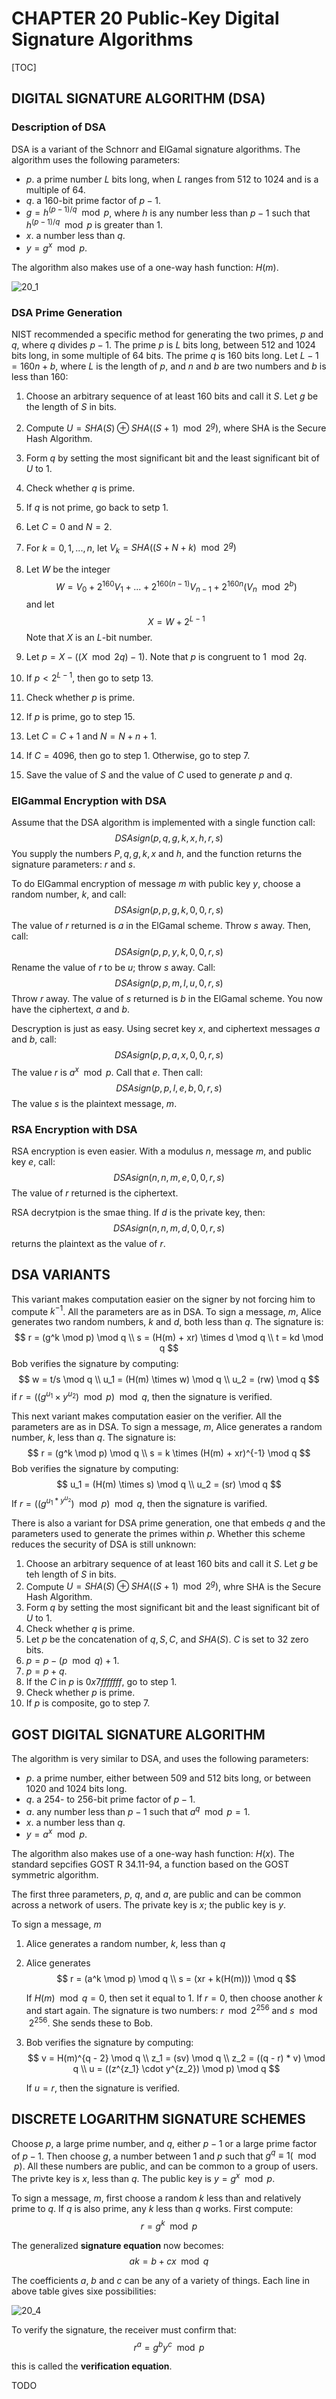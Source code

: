 # CHAPTER 20 Public-Key Digital Signature Algorithms

[TOC]



## DIGITAL SIGNATURE ALGORITHM (DSA)

### Description of DSA

DSA is a variant of the Schnorr and ElGamal signature algorithms. The algorithm uses the following parameters:

- $p$. a prime number $L$ bits long, when $L$ ranges from 512 to 1024 and is a multiple of 64.
- $q$. a 160-bit prime factor of $p - 1$.
- $g = h^{(p - 1)/q} \mod p$, where $h$ is any number less than $p - 1$ such that $h^{(p - 1)/q} \mod p$ is greater than 1.
- $x$. a number less than $q$.
- $y = g^x \mod p$.

The algorithm also makes use of a one-way hash function: $H(m)$.

![20_1](res/20_1.png)

### DSA Prime Generation

NIST recommended a specific method for generating the two primes, $p$ and $q$, where $q$ divides $p - 1$. The prime $p$ is $L$ bits long, between 512 and 1024 bits long, in some multiple of 64 bits. The prime $q$ is 160 bits long. Let $L - 1 = 160n + b$, where $L$ is the length of $p$, and $n$ and $b$ are two numbers and $b$ is less than 160:

1. Choose an arbitrary sequence of at least 160 bits and call it $S$. Let $g$ be the length of $S$ in bits.

2. Compute $U = SHA(S) \oplus SHA((S + 1) \mod 2^g)$, where SHA is the Secure Hash Algorithm.

3. Form $q$ by setting the most significant bit and the least significant bit of $U$ to 1.

4. Check whether $q$ is prime.

5. If $q$ is not prime, go back to setp 1.

6. Let $C = 0$ and $N = 2$.

7. For $k = 0, 1, ..., n$, let $V_k = SHA((S + N + k) \mod 2^g)$

8. Let $W$ be the integer
   $$
   W = V_0 + 2^{160}V_1 + ... + 2^{160(n - 1)}V_{n - 1} + 2^{160n}(V_n \mod 2^b)
   $$
   and let
   $$
   X = W + 2^{L - 1}
   $$
   Note that $X$ is an $L$-bit number.

9. Let $p = X - ((X \mod 2q) - 1)$. Note that $p$ is congruent to $1 \mod 2q$.

10. If $p < 2^{L - 1}$, then go to setp 13.

11. Check whether $p$ is prime.

12. If $p$ is prime, go to step 15.

13. Let $C = C + 1$ and $N = N + n + 1$.

14. If $C = 4096$, then go to step 1. Otherwise, go to step 7.

15. Save the value of $S$ and the value of $C$ used to generate $p$ and $q$.

### ElGammal Encryption with DSA

Assume that the DSA algorithm is implemented with a single function call:
$$
DSAsign(p, q, g, k, x, h, r, s)
$$
You supply the numbers $P, q, g, k, x$ and $h$, and the function returns the signature parameters: $r$ and $s$.

To do ElGammal encryption of message $m$ with public key $y$, choose a random number, $k$, and call:
$$
DSAsign(p, p, g, k, 0, 0, r, s)
$$
The value of $r$ returned is $a$ in the ElGamal scheme. Throw $s$ away. Then, call:
$$
DSAsign(p, p, y, k, 0, 0, r, s)
$$
Rename the value of $r$ to be $u$; throw $s$ away. Call:
$$
DSAsign(p, p, m, l, u, 0, r, s)
$$
Throw $r$ away. The value of $s$ returned is $b$ in the ElGamal scheme. You now have the ciphertext, $a$ and $b$.

Descryption is just as easy. Using secret key $x$, and ciphertext messages $a$ and $b$, call:
$$
DSAsign(p, p, a, x, 0, 0, r, s)
$$
The value $r$ is $a^x \mod p$. Call that $e$. Then call:
$$
DSAsign(p, p, l, e, b, 0, r, s)
$$
The value $s$ is the plaintext message, $m$.

### RSA Encryption with DSA

RSA encryption is even easier. With a modulus $n$, message $m$, and public key $e$, call:
$$
DSAsign(n, n, m, e, 0, 0, r, s)
$$
The value of $r$ returned is the ciphertext.

RSA decrytpion is the smae thing. If $d$ is the private key, then:
$$
DSAsign(n, n, m, d, 0, 0, r, s)
$$
returns the plaintext as the value of $r$.



## DSA VARIANTS

This variant makes computation easier on the signer by not forcing him to compute $k^{-1}$. All the parameters are as in DSA. To sign a message, $m$, Alice generates two random numbers, $k$ and $d$, both less than $q$. The signature is:
$$
r = (g^k \mod p) \mod q \\
s = (H(m) + xr) \times d \mod q \\
t = kd \mod q
$$
Bob verifies the signature by computing:
$$
w = t/s \mod q \\
u_1 = (H(m) \times w) \mod q \\
u_2 = (rw) \mod q
$$
if $r = ((g^{u_1} \times y^{u_2}) \mod p) \mod q$, then the signature is verified.

This next variant makes computation easier on the verifier. All the parameters are as in DSA. To sign a message, $m$, Alice generates a random number, $k$, less than $q$. The signature is:
$$
r = (g^k \mod p) \mod q \\
s = k \times (H(m) + xr)^{-1} \mod q
$$
Bob verifies the signature by computing:
$$
u_1 = (H(m) \times s) \mod q \\
u_2 = (sr) \mod q
$$
If $r = ((g^{u_1 * y^{u_2}}) \mod p) \mod q$, then the signature is varified.

There is also a variant for DSA prime generation, one that embeds $q$ and the parameters used to generate the primes within $p$. Whether this scheme reduces the security of DSA is still unknown:

1. Choose an arbitrary sequence of at least 160 bits and call it $S$. Let $g$ be teh length of $S$ in bits.
2. Compute $U = SHA(S) \oplus SHA((S + 1) \mod 2^g)$, whre SHA is the Secure Hash Algorithm.
3. Form $q$ by setting the most significant bit and the least significant bit of $U$ to 1.
4. Check whether $q$ is prime.
5. Let $p$ be the concatenation of $q, S, C$, and $SHA(S)$. $C$ is set to 32 zero bits.
6. $p = p - (p \mod q) + 1.$
7. $p = p + q.$
8. If the $C$ in $p$ is $0x7fffffff$, go to step 1.
9. Check whether $p$ is prime.
10. If $p$ is composite, go to step 7.



## GOST DIGITAL SIGNATURE ALGORITHM

The algorithm is very similar to DSA, and uses the following parameters:

- $p$. a prime number, either between 509 and 512 bits long, or between 1020 and 1024 bits long.
- $q$. a 254- to 256-bit prime factor of $p - 1$.
- $a$. any number less than $p - 1$ such that $a^q \mod p = 1$.
- $x$. a number less than $q$.
- $y = a^x \mod p.$

The algorithm also makes use of a one-way hash function: $H(x)$. The standard sepcifies GOST R 34.11-94, a function based on the GOST symmetric algorithm.

The first three parameters, $p$, $q$, and $a$, are public and can be common across a network of users. The private key is $x$; the public key is $y$.

To sign a message, $m$

1. Alice generates a random number, $k$, less than $q$
2. Alice generates
	$$
	r = (a^k \mod p) \mod q \\
	s = (xr + k(H(m))) \mod q
	$$
	
	If $H(m) \mod q = 0$, then set it equal to 1. If $r = 0$, then choose another $k$ and start again. The signature is two numbers: $r \mod 2^{256}$ and $s \mod 2^{256}$. She sends these to Bob.
	
3. Bob verifies the signature by computing:
	$$
	v = H(m)^{q - 2} \mod q \\
	z_1 = (sv) \mod q \\
	z_2 = ((q - r) * v) \mod q \\
	u = ((z^{z_1} \cdot y^{z_2}) \mod p) \mod q
	$$
	
	If $u = r$, then the signature is verified.



## DISCRETE LOGARITHM SIGNATURE SCHEMES

Choose $p$, a large prime number, and $q$, either $p - 1$ or a large prime factor of $p - 1$. Then choose $g$, a number between 1 and $p$ such that $g^q \equiv 1 (\mod p)$. All these numbers are public, and can be common to a group of users. The privte key is $x$, less than $q$. The public key is $y = g^x \mod p$.

To sign a message, $m$, first choose a random $k$ less than and relatively prime to $q$. If $q$ is also prime, any $k$ less than $q$ works. First compute:
$$
r = g^k \mod p
$$

The generalized **signature equation** now becomes:
$$
ak = b + cx \mod q
$$

The coefficients $a$, $b$ and $c$ can be any of a variety of things. Each line in above table gives sixe possibilities:

![20_4](res/20_4.PNG)

To verify the signature, the receiver must confirm that:
$$
r^a = g^b y^c \mod p
$$

this is called the **verification equation**.

TODO